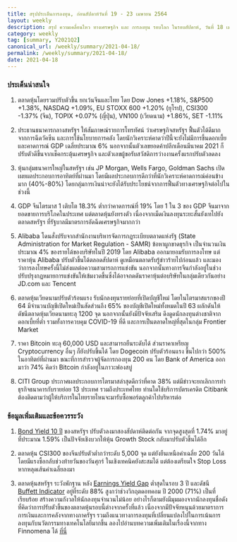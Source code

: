```yaml
---
title: สรุปประเด็นการลงทุน, ก่อนสัปดาห์วันที่ 19 - 23 เมษายน 2564
layout: weekly
description: สรุป ความเคลื่อนไหว ทางเศรษฐกิจ และ การลงทุน รอบโลก ในรอบสัปดาห์, วันที่ 18 เมษายน 2564
category: weekly
tag: [summary, Y2021Q2]
canonical_url: /weekly/summary/2021-04-18/
permalink: /weekly/summary/2021-04-18/
date: 2021-04-18
---
```


### ประเด็นน่าสนใจ

1. ตลาดหุ้นโดยรวมปรับตัวขึ้น ยกเว้นจีนและไทย โดย Dow Jones +1.18%, S&P500 +1.38%, NASDAQ +1.09%, EU STOXX 600 +1.20% (ยุโรป), CSI300 -1.37% (จีน), TOPIX +0.07% (ญี่ปุ่น), VN100 (เวียดนาม) +1.86%, SET -1.11%  

2. ประธานธนาคารกลางสหรัฐฯ ให้สัมภาษณ์รายการโทรทัศน์ ว่าเศรษฐกิจสหรัฐฯ ฟื้นตัวได้ดีมาก จากการฉีดวัคซีน และการใช้นโยบายการคลัง โดยนักวิเคราะห์คาดว่าปีนี้จะยังไม่มีการขึ้นดอกเบี้ย และคาดการณ์ GDP เฉลี่ยประมาณ 6% นอกจากนั้นตัวเลขยอดค้าปลีกเดือนมีนาคม 2021 ก็ปรับตัวดีขึ้นจากเช็คกระตุ้นเศรษฐกิจ และตัวเลขผู้ขอรับสวัสดิการว่างงานครั้งแรกปรับตัวลดลง

3. หุ้นกลุ่มธนาคารใหญ่ในสหรัฐฯ เช่น JP Morgan, Wells Fargo, Goldman Sachs เปิดเผยผลประกอบการอาทิตย์ที่ผ่านมา โดยมีผลประกอบการดีกว่าที่นักวิเคราะห์คาดการณ์ค่อนข้างมาก (40%-80%) โดยกลุ่มการเงินน่าจะยังได้รับประโยชน์จากการฟื้นตัวทางเศรษฐกิจต่อไปในช่วงนี้

4. GDP จีนไตรมาส 1 เติบโต 18.3% ต่ำกว่าคาดการณ์ที่ 19% โดย 1 ใน 3 ของ GDP จีนมาจากยอดขายการบริโภคในประเทศ แต่ตลาดหุ้นยังทรงตัว เนื่องจากเม็ดเงินลงทุนระยะสั้นยังเทไปยังตลาดสหรัฐฯ ที่รัฐบาลมีมาตรการอัดฉีดเศรษฐกิจมากกว่า  

5. Alibaba โดนสั่งปรับจากสำนักงานบริหารจัดการกฎระเบียบตลาดแห่งรัฐ (State Administration for Market Regulation - SAMR) ข้อหาผูกขาดธุรกิจ เป็นจำนวนเงินประมาณ 4% ของรายได้ของบริษัทในปี 2019 โดย Alibaba ออกมายอมรับการลงโทษ แต่ราคาหุ้น Alibaba ปรับตัวขึ้นได้ตลอดสัปดาห์ ดูเหมือนตลาดรับรู้ข่าวร้ายไปก่อนแล้ว และมองว่าการลงโทษครั้งนี้ไม่ส่งผลต่อความสามารถการแข่งขัน นอกจากนั้นทางการจีนกำลังอยู่ในช่วงปรับปรุงกฎหมายการแข่งขันให้เข้มงวดขึ้นซึ่งได้อาจกดดันราคาหุ้นต่อบริษัทในกลุ่มเดียวกันอย่าง JD.com และ Tencent

6. ตลาดหุ้นเวียดนามปรับตัวร้อนแรง รับนักลงทุนรายย่อยที่เปิดบัญชีใหม่ โดยในไตรมาสแรกของปี 64 มีจำนวนบัญชีเปิดใหม่เป็นสัดส่วนถึง 65% ของบัญชีเปิดใหม่ทั้งหมดในปี 63 ผลักดันให้ดัชนีตลาดหุ้นเวียดนามทะลุ 1200 จุด นอกจากนั้นยังมีปัจจัยเสริม ดึงดูดนักลงทุนต่างชาติจากดอกเบี้ยที่ต่ำ รวมทั้งการควบคุม COVID-19 ที่ดี  และการเป็นตลาดใหญ่ที่สุดในกลุ่ม Frontier Market

7. ราคา Bitcoin ทะลุ 60,000 USD และสามารถยืนระดับได้ ส่วนราคาเหรียญ Cryptocurrency อื่นๆ ก็ยังปรับขึ้นได้ โดย Dogecoin ปรับตัวร้อนแรง ขึ้นไปกว่า 500% ในอาทิตย์ที่ผ่านมา ขณะที่การสำรวจผู้จัดการกองทุน 200 คน โดย Bank of America ออกมาว่า 74% คิดว่า Bitcoin กำลังอยู่ในภาวะฟองสบู่

8. CITI Group ประกาศผลประกอบการไตรมาสล่าสุดดีกว่าที่คาด 38% แต่มีข่าวจะยกเลิกการทำธุรกิจธนาคารกับรายย่อย 13 ประเทศ รวมถึงประเทศไทย ท่านใดใช้บริการบัตรเครดิต Citibank ต้องติดตามว่าผู้ให้บริการในไทยรายไหนจะมารับซื้อพอร์ตลูกค้าไปบริหารต่อ


### ข้อมูลเพิ่มเติมและข้อควรระวัง

1. [Bond Yield 10 ปี](https://ycharts.com/indicators/10_year_treasury_rate) ของสหรัฐฯ ปรับตัวลงมาสองสัปดาห์ติดต่อกัน จากจุดสูงสุดที่ 1.74% มาอยู่ที่ประมาณ 1.59% เป็นปัจจัยเชิงบวกให้หุ้น Growth Stock กลับมาปรับตัวขึ้นได้อีก

2. ตลาดหุ้น CSI300 ของจีนปรับตัวต่ำกว่าระดับ 5,000 จุด แต่ยังยืนเหนือค่าเฉลี่ย 200 วันได้ โดยมีแรงซื้อกลับช่วงท้ายวันของวันศุกร์ ในเชิงเทคนิคยังสะสมได้ แต่ต้องเตรียมใจ Stop Loss หากหลุดเส้นค่าเฉลี่ยลงมา

3. ตลาดหุ้นสหรัฐฯ ระวังพักฐาน หลัง [Earnings Yield Gap](https://www.finnomena.com/fundtalk/earning-yield-gap/) ต่ำสุดในรอบ 3 ปี และดัชนี [Buffett Indicator](https://en.wikipedia.org/wiki/Buffett_indicator) อยู่ที่ระดับ 88% สูงกว่าช่วงวิกฤตดอทคอม ปี 2000 (71%) เป็นที่เรียบร้อย สร้างความกังวลให้นักลงทุนจำนวนไม่น้อย อย่างไรก็ตามยังมีมุมมองจากนักลงทุนชื่อดังที่คิดว่าการปรับตัวขึ้นของตลาดหุ้นรอบนี้ต่างจากครั้งที่แล้ว เนื่องจากมีปัจจัยหนุนด้วยมาตราการการเงินและการคลังจากทางภาครัฐฯ รวมถึงแนวทางการลงทุนที่เปลี่ยนแปลงไปในการเน้นการลงทุนกับนวัตกรรมทางเทคโนโลยีมากขึ้น ลองไปอ่านบทความเพิ่มเติมในเรื่องนี้จากทาง Finnomena ได้ [ที่นี่](https://www.finnomena.com/mr-messenger/stock-market-bubbles/)
